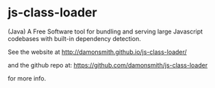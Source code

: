 js-class-loader
===============

(Java) A Free Software tool for bundling and serving large Javascript codebases with built-in dependency detection. 

See the website 
at http://damonsmith.github.io/js-class-loader/

and the github repo at:
https://github.com/damonsmith/js-class-loader

for more info.
